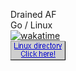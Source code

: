 Drained AF  
Go / Linux       
[![wakatime](https://wakatime.com/badge/user/84007e02-8483-49c9-877a-c2dc2e2a2484.svg)](https://wakatime.com/@84007e02-8483-49c9-877a-c2dc2e2a2484)  
[![alt text](linux.gif)](https://www.youtube.com/watch?v=JwRKq5lyhnQ)     
